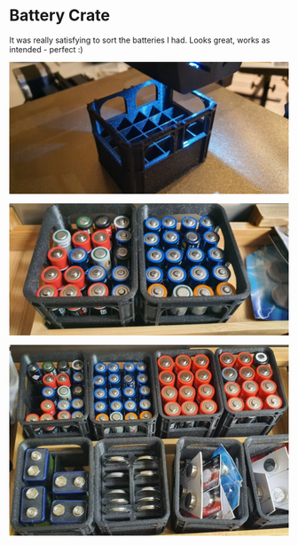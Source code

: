 # Battery Crate

It was really satisfying to sort the batteries I had. Looks great, works as intended - perfect :)

![Battery Crate](_3d-battery1.webp)

![Battery Crate](_3d-battery2.webp)

![Battery Crate](_3d-battery3.webp)
